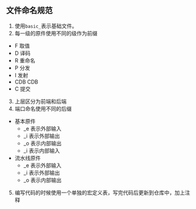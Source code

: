 ## 文件命名规范

1. 使用`basic_`表示基础文件。
2. 每一级的原件使用不同的级作为前缀
  - F 取值
  - D 译码
  - R 重命名
  - P 分发
  - I 发射
  - CDB CDB
  - C 提交
3. 上层区分为前端和后端
4. 端口命名使用不同的后缀
  - 基本原件
    - _e 表示外部输入
    - _i 表示外部输出
    - _o 表示内部输出
    - _i 表示内部输入
  - 流水线原件
    - _e 表示外部输入
    - _i 表示外部输出
    - _o 表示内部输出
5. 编写代码的时候使用一个单独的宏定义表，写完代码后更新到仓库中，加上注释
